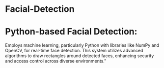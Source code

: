 # Facial-Detection
# Python-based Facial Detection: 
Employs machine learning, particularly Python with libraries like NumPy and OpenCV, for real-time face detection. This system utilizes advanced algorithms to draw rectangles around detected faces, enhancing security and access control across diverse environments."
